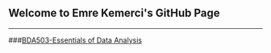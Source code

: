 ## Welcome to Emre Kemerci's GitHub Page

***

###[BDA503-Essentials of Data Analysis](https://mef-bda503.github.io/pj18-EmreKemerci/)
